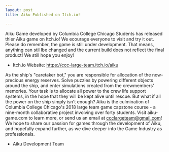 ```yaml
---
layout: post
title: Aiku Published on Itch.io!

---
```


Aiku Game developed by Columbia College Chicago Students has released thier Aiku game on Itch.io! We ecourage everyone to visit and try it out. Please do remember, the game is still under development. That means, anything can stil lbe changed and the current build does not reflect the final product! We still hope you enjoy!
- Itch.io Website: https://ccc-large-team.itch.io/aiku

As the ship's "caretaker bot," you are responsible for allocation of the now-precious energy reserves. Solve puzzles by powering different objects around the ship, and enter simulations created from the crewmembers' memories. Your task is to allocate all power to the crew life support systems, in the hope that they will be kept alive until rescue. But what if all the power on the ship simply isn't enough?
Aiku is the culmination of Columbia College Chicago's 2018 large team game capstone course - a nine-month collaborative project involving over forty students. Visit aiku-game.com to learn more, or send us an email at ccclargeteam@gmail.com!
We hope to share our passion for games through the development of Aiku, and hopefully expand further, as we dive deeper into the Game Industry as professionals. 

- Aiku Development Team
